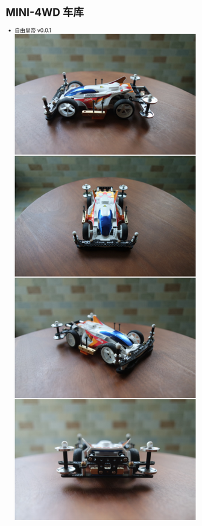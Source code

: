 # MINI-4WD 车库

* 自由皇帝 v0.0.1
![](/images/LIBERTY-EMPEROR/0.0.1/1.jpg)
![](/images/LIBERTY-EMPEROR/0.0.1/2.jpg)
![](/images/LIBERTY-EMPEROR/0.0.1/3.jpg)
![](/images/LIBERTY-EMPEROR/0.0.1/4.jpg)
